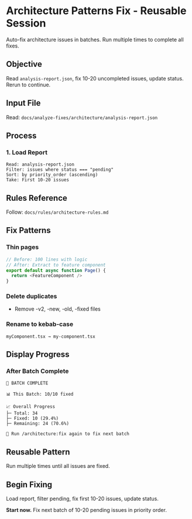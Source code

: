# Architecture Patterns Fix - Reusable Session

Auto-fix architecture issues in batches. Run multiple times to complete all fixes.

## Objective

Read `analysis-report.json`, fix 10-20 uncompleted issues, update status. Rerun to continue.

## Input File

Read: `docs/analyze-fixes/architecture/analysis-report.json`

## Process

### 1. Load Report
```
Read: analysis-report.json
Filter: issues where status === "pending"
Sort: by priority_order (ascending)
Take: First 10-20 issues
```

## Rules Reference

Follow: `docs/rules/architecture-rules.md`

## Fix Patterns

### Thin pages
```typescript
// Before: 100 lines with logic
// After: Extract to feature component
export default async function Page() {
  return <FeatureComponent />
}
```

### Delete duplicates
- Remove -v2, -new, -old, -fixed files

### Rename to kebab-case
```
myComponent.tsx → my-component.tsx
```

## Display Progress

### After Batch Complete
```
🎯 BATCH COMPLETE

📊 This Batch: 10/10 fixed

📈 Overall Progress
├─ Total: 34
├─ Fixed: 10 (29.4%)
├─ Remaining: 24 (70.6%)

🔄 Run /architecture:fix again to fix next batch
```

## Reusable Pattern

Run multiple times until all issues are fixed.

## Begin Fixing

Load report, filter pending, fix first 10-20 issues, update status.

**Start now.** Fix next batch of 10-20 pending issues in priority order.
